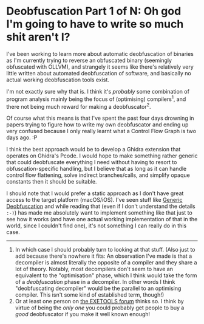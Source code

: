 # Deobfuscation Part 1 of N: Oh god I'm going to have to write so much shit aren't I?

I've been working to learn more about automatic deobfuscation of binaries as I'm currently trying to reverse an obfuscated binary (seemingly obfuscated with OLLVM), and strangely it seems like there's relatively very little written about automated deobfuscation of software, and basically no actual working deobfuscation tools exist.

I'm not exactly sure why that is. I think it's *probably* some combination of program analysis mainly being the focus of (optimising) compilers<sup>1</sup>, and there not being much reward for making a deobfuscator<sup>2</sup>.

Of course what this means is that I've spent the past four days drowning in papers trying to figure how to write my own deobfuscator and ending up very confused because I only really learnt what a Control Flow Graph is two days ago. :P

I think the best approach would be to develop a Ghidra extension that operates on Ghidra's Pcode. I would hope to make something rather generic that could deobfuscate everything I need without having to resort to obfuscation-specific handling, but I believe that as long as it can handle control flow flattening, solve indirect branches/calls, and simplify opaque constants then it should be suitable.

I should note that I would prefer a static approach as I don't have great access to the target platform (macOS/iOS). I've seen stuff like [Generic Deobfuscation](https://www2.cs.arizona.edu/people/debray/Publications/generic-deobf.pdf) and while reading that (even if I don't understand the details `:-)`) has made me absolutely want to implement something like that just to see how it works (and have one actual working implementation of that in the world, since I couldn't find one), it's not something I can really do in this case.

----

1. In which case I should probably turn to looking at that stuff. (Also just to add because there's nowhere it fits: An observation I've made is that a decompiler is almost literally the opposite of a compiler and they share a lot of theory. Notably, most decompilers don't seem to have an equivalent to the "optimisation" phase, which I think would take the form of a *deobfuscation* phase in a decompiler. In other words I think "deobfuscating decompiler" would be the parallel to an optimising compiler. This isn't some kind of established term, though!)
2. Or at least one person on [the EXETOOLS forum](https://forum.exetools.com/showthread.php?t=18028) thinks so. I think by virtue of being the *only one* you could probably get people to buy a *good* deobfuscator if you make it well known enough!